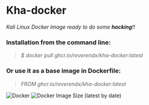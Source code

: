 # **Kha-docker**
_Kali Linux Docker Image ready to do some **hacking**!!_

### **Installation** from the command line:
>_$ docker pull ghcr.io/reverendx/kha-docker:latest_

### Or use it as a base image in Dockerfile:
>_FROM ghcr.io/reverendx/kha-docker:latest_

![Docker](https://img.shields.io/badge/docker-%230db7ed.svg?style=for-the-badge&logo=docker&logoColor=white)
<img alt="Docker Image Size (latest by date)" src="https://img.shields.io/docker/image-size/reverendx/kha-docker?style=for-the-badge">
